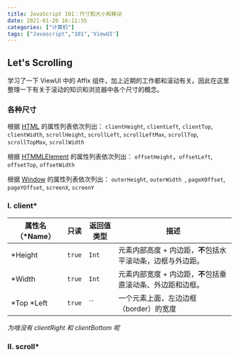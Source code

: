 ```yaml
---
title: JavaScript 101：尺寸和大小和移动
date: 2021-01-20 16:11:55
categories: ["计算机"]
tags: ["Javascript","101",'ViewUI']
---
```


## Let's Scrolling
学习了一下 ViewUI 中的 Affix 组件，加上近期的工作都和滚动有关。因此在这里整理一下有关于滚动的知识和浏览器中各个尺寸的概念。

### 各种尺寸
根据 [HTML](https://developer.mozilla.org/zh-CN/docs/Web/API/Element) 的属性列表依次列出：
`clientHeight`, `clientLeft`, `clientTop`, `clientWidth`, `scrollHeight`, `scrollLeft`, `scrollLeftMax`, `scrollTop`, `scrollTopMax`, `scrollWidth `

根据 [HTMMLElement](https://developer.mozilla.org/zh-CN/docs/Web/API/HTMLElement) 的属性列表依次列出：
`offsetHeight`，`offsetLeft`, `offsetTop`, `offsetWidth`

根据 [Window]() 的属性列表依次列出：
`outerHeight`, `outerWidth `, `pageXOffset`, `pageYOffset`, `screenX`, `screenY`

### I. client*
| 属性名（*Name） | 只读   | 返回值类型 | 描述                                                              |
| --------------- | ------ | ---------- | ----------------------------------------------------------------- |
| *Height         | `true` | `Int`      | 元素内部高度 + 内边距，**不**包括水平滚动条，边框与外边距。       |
| *Width          | `true` | `Int`      | 元素内部宽度       + 内边距，**不**包括垂直滚动条、外边距和边框。 |
| *Top *Left      | `true` | ``         | 一个元素上面，左边边框（border）的宽度                            |

*为啥没有 clientRight 和 clientBottom 呢*

### II. scroll*